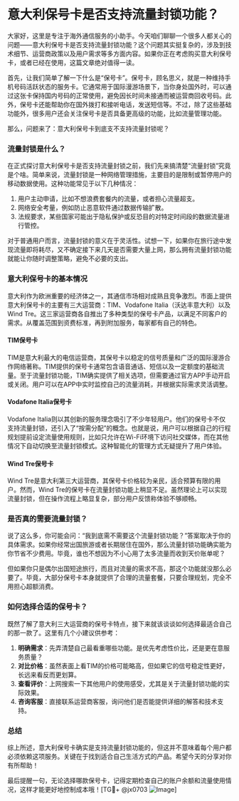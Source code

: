 # 意大利保号卡是否支持流量封锁功能？

大家好，这里是专注于海外通信服务的小助手。今天咱们聊聊一个很多人都关心的问题——意大利保号卡是否支持流量封锁功能？这个问题其实挺复杂的，涉及到技术细节、运营商政策以及用户需求等多方面内容。如果你正在考虑购买意大利保号卡，或者已经在使用，这篇文章绝对值得一读。

首先，让我们简单了解一下什么是“保号卡”。保号卡，顾名思义，就是一种维持手机号码活跃状态的服务卡。它通常用于国际漫游场景下，当你身处国外时，可以通过这张卡保持国内号码的正常使用，避免因长时间未接通而被运营商回收号码。此外，保号卡还能帮助你在国外拨打和接听电话，发送短信等。不过，除了这些基础功能外，很多用户还会关注保号卡是否具备更高级的功能，比如流量管理功能。

那么，问题来了：意大利保号卡到底支不支持流量封锁呢？

### 流量封锁是什么？
在正式探讨意大利保号卡是否支持流量封锁之前，我们先来搞清楚“流量封锁”究竟是个啥。简单来说，流量封锁是一种网络管理措施，主要目的是限制或暂停用户的移动数据使用。这种功能常见于以下几种情况：
1. 用户主动申请，比如不想浪费套餐内的流量，或者担心流量超支。
2. 网络安全考量，例如防止恶意软件通过数据传输扩散。
3. 法规要求，某些国家可能出于隐私保护或反恐目的对特定时间段的数据流量进行管控。

对于普通用户而言，流量封锁的意义在于灵活性。试想一下，如果你在旅行途中发现流量即将耗尽，又不确定接下来几天是否需要大量上网，那么拥有流量封锁功能就能让你随时调整策略，避免不必要的支出。

### 意大利保号卡的基本情况
意大利作为欧洲重要的经济体之一，其通信市场相对成熟且竞争激烈。市面上提供意大利保号卡的主要有三大运营商：TIM、Vodafone Italia（沃达丰意大利）以及Wind Tre。这三家运营商各自推出了多种类型的保号卡产品，以满足不同客户的需求。从覆盖范围到资费标准，再到附加服务，每家都有自己的特色。

#### TIM保号卡
TIM是意大利最大的电信运营商，其保号卡以稳定的信号质量和广泛的国际漫游合作网络著称。TIM提供的保号卡通常包含语音通话、短信以及一定额度的基础流量。至于流量封锁功能，TIM确实提供了相关选项，但需要通过官方APP手动开启或关闭。用户可以在APP中实时监控自己的流量消耗，并根据实际需求灵活调整。

#### Vodafone Italia保号卡
Vodafone Italia则以其创新的服务理念吸引了不少年轻用户。他们的保号卡不仅支持流量封锁，还引入了“按需分配”的概念。也就是说，用户可以根据自己的行程规划提前设定流量使用规则，比如只允许在Wi-Fi环境下访问社交媒体，而在其他情况下自动切换至流量封锁模式。这种智能化的管理方式无疑提升了用户体验。

#### Wind Tre保号卡
Wind Tre是意大利第三大运营商，其保号卡价格较为亲民，适合预算有限的用户。然而，Wind Tre的保号卡在流量封锁功能上稍显不足。虽然理论上可以实现流量封锁，但在操作流程上略显复杂，部分用户反馈称体验不够顺畅。

### 是否真的需要流量封锁？
说了这么多，你可能会问：“我到底需不需要这个流量封锁功能？”答案取决于你的具体需求。如果你经常出国旅游或者长期居住在国外，那么流量封锁功能确实能为你节省不少费用。毕竟，谁也不想因为不小心用了太多流量而收到天价账单呢？

但如果你只是偶尔出国短途旅行，而且对流量的需求不高，那这个功能就没那么必要了。毕竟，大部分保号卡本身就提供了合理的流量套餐，只要合理规划，完全不用担心超额消费。

### 如何选择合适的保号卡？
既然了解了意大利三大运营商的保号卡特点，接下来就该谈谈如何选择最适合自己的那一款了。这里有几个小建议供参考：

1. **明确需求**：先弄清楚自己最看重哪些功能。是优先考虑性价比，还是更在意服务质量？
2. **对比价格**：虽然表面上看TIM的价格可能略高，但如果它的信号稳定性更好，长远来看反而更划算。
3. **查看评价**：上网搜索一下其他用户的使用感受，尤其是关于流量封锁功能的实际效果。
4. **咨询客服**：直接联系运营商客服，询问他们是否能提供详细的解答和技术支持。

### 总结
综上所述，意大利保号卡确实是支持流量封锁功能的，但这并不意味着每个用户都必须依赖这项服务。关键在于找到适合自己生活方式的产品。希望今天的分享对你有所帮助！

最后提醒一句，无论选择哪款保号卡，记得定期检查自己的账户余额和流量使用情况，这样才能更好地控制成本哦！[TG💪+ @jx0703 ![Image](https://github.com/user-attachments/assets/dbca1d08-cadb-493c-b0ec-ad6f7a83f270)]